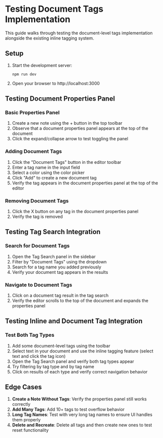 # Testing Document Tags Implementation

This guide walks through testing the document-level tags implementation alongside the existing inline tagging system.

## Setup

1. Start the development server:
   ```
   npm run dev
   ```

2. Open your browser to http://localhost:3000

## Testing Document Properties Panel

### Basic Properties Panel

1. Create a new note using the + button in the top toolbar
2. Observe that a document properties panel appears at the top of the document
3. Click the expand/collapse arrow to test toggling the panel

### Adding Document Tags

1. Click the "Document Tags" button in the editor toolbar
2. Enter a tag name in the input field
3. Select a color using the color picker
4. Click "Add" to create a new document tag
5. Verify the tag appears in the document properties panel at the top of the editor

### Removing Document Tags

1. Click the X button on any tag in the document properties panel
2. Verify the tag is removed

## Testing Tag Search Integration

### Search for Document Tags

1. Open the Tag Search panel in the sidebar
2. Filter by "Document Tags" using the dropdown
3. Search for a tag name you added previously
4. Verify your document tag appears in the results

### Navigate to Document Tags

1. Click on a document tag result in the tag search
2. Verify the editor scrolls to the top of the document and expands the properties panel

## Testing Inline and Document Tag Integration

### Test Both Tag Types

1. Add some document-level tags using the toolbar
2. Select text in your document and use the inline tagging feature (select text and click the tag icon)
3. Open the Tag Search panel and verify both tag types appear
4. Try filtering by tag type and by tag name
5. Click on results of each type and verify correct navigation behavior

## Edge Cases

1. **Create a Note Without Tags**: Verify the properties panel still works correctly
2. **Add Many Tags**: Add 10+ tags to test overflow behavior
3. **Long Tag Names**: Test with very long tag names to ensure UI handles them properly
4. **Delete and Recreate**: Delete all tags and then create new ones to test reset functionality
